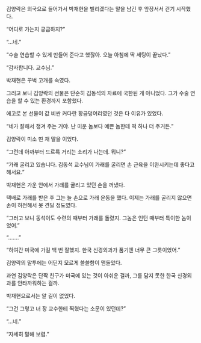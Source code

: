 김양락은 의국으로 들어가서 박재현을 빌리겠다는 말을 남긴 후 앞장서서 걷기 시작했다.

“어디로 가는지 궁금하지?”

“…네.”

“수술 연습할 수 있게 만들어 준다고 했잖아. 오늘 아침에 딱 세팅이 끝났다.”

“감사합니다. 교수님.”

박재현은 꾸벅 고개를 숙였다.

그러고 보니 김양락의 선물은 단순히 김동석의 자료에 국한된 게 아니었다. 그가 수술 연습을 할 수 있는 환경까지 포함했다.

에고로 본 선물이 값 비싼 커다란 황금덩어리였던 것은 다 이유가 있었다.

“네가 잘해서 챙겨 주는 거야. 난 미운 놈보다 예쁜 놈한테 떡 하나 더 주거든.”

김양락이 미소 띤 채 말을 이었다.

“그런데 아까부터 드르륵 거리는 소리가 나는데. 뭐니?”

“가래 굴리고 있습니다. 김동석 교수님이 가래를 굴리면 손 근육을 이완시키는데 좋다고 해서요.”

박재현은 가운 안에서 가래를 굴리고 있던 손을 꺼냈다.

택배로 가래를 받은 후 그는 늘 손으로 가래 운동을 했다. 이제는 가래를 굴리지 않으면 손이 허전해서 못 견딜 정도였다.

“그러고 보니 동석이도 수련의 때부터 가래를 돌렸지. 그놈은 인턴 때부터 특이한 놈이었어.”

“…….”

“하여간 미국에 가길 백 번 잘했지. 한국 신경외과가 품기엔 너무 큰 그릇이었어.”

김양락의 말투에는 어딘지 모르게 쓸쓸함이 맴돌았다.

과연 김양락은 단짝 친구가 미국에 있는 것이 아쉬운 걸까, 그를 담지 못한 한국 신경외과를 안타까워하는 걸까.

박재현으로서는 알 길이 없었다.

“그건 그렇고 너 장 교수한테 찍혔다는 소문이 있던데?”

“…네.”

“자세히 말해 보렴.”